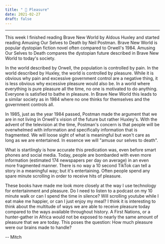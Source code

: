 ```yaml
---
title: " 🔮 Pleasure"
date: 2021-02-27
draft: false
---
```


---

This week I finished reading Brave New World by Aldous Huxley and started reading Amusing Our Selves to Death by Neil Postman. Brave New World is popular dystopian fiction novel often compared to Orwell's 1984. Amusing Our Selves to Death compares the dystopian future described in Brave New World to today's society.

In the world described by Orwell, the population is controlled by pain. In the world described by Huxley, the world is controlled by pleasure. While it is obvious why pain and excessive government control are a negative thing, it is less obvious why excessive pleasure would also be. In a world where everything is pure pleasure all the time, no one is motivated to do anything. Everyone is satisfied to bathe in pleasure. In Brave New World this leads to a similar society as in 1984 where no one thinks for themselves and the government controls all.

In 1985, just as the year 1984 passed, Postman made the argument that we are in not living in Orwell's vision of the future but rather Huxley's. With the advent of the television at the time, Postman's concern is that people will be overwhelmed with information and specifically information that is fragmented. We will loose sight of what is meaningful but won't care as long as we are entertained. In essence we will "amuse our selves to death".

What is startlingly is how accurate this predication was, even before smart phones and social media. Today, people are bombarded with even more information (estimated 174 newspapers per day on average) in an even more fragmented manner. There is no way a 10 second TikTok can tell a story in a meaningful way; but it's entertaining. Often people spend any spare minute scrolling in order to receive hits of pleasure.

These books have made me look more closely at the way I use technology for entertainment and pleasure. Do I need to listen to a podcast on my 10 minute walk or can I spend the time in silence? Will scrolling youtube while I eat make me happier, or can I just enjoy my meal? I think it is interesting to think about the multitude of ways we are able to receive pleasure today compared to the ways available throughout history. A First Nations, or a hunter-gather in Africa would not be exposed to nearly the same amount of pleasure that we are today. This poses the question: How much pleasure were our brains made to handle?

-- Mitch
